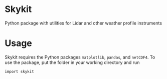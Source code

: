 # Skykit
Python package with utilities for Lidar and other weather profile instruments


# Usage
Skykit requires the Python packages `matplotlib`, `pandas`, and `netCDF4`. To use the package, put the folder in your working directory and run

```import skykit```
